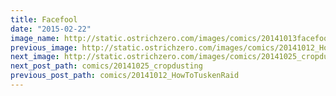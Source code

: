 ```yaml
---
title: Facefool
date: "2015-02-22"
image_name: http://static.ostrichzero.com/images/comics/20141013facefool_website.png
previous_image: http://static.ostrichzero.com/images/comics/20141012_HowToTuskenRaid.png
next_image: http://static.ostrichzero.com/images/comics/20141025_cropdusting.png
next_post_path: comics/20141025_cropdusting
previous_post_path: comics/20141012_HowToTuskenRaid
---
```

